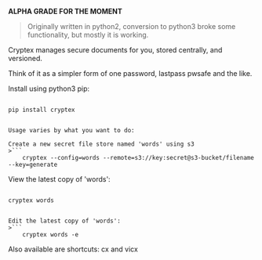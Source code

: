 **ALPHA GRADE FOR THE MOMENT**

> Originally written in python2, conversion to python3 broke some functionality, but mostly it is working.

Cryptex manages secure documents for you, stored centrally, and versioned.

Think of it as a simpler form of one password, lastpass pwsafe and the like.

Install using python3 pip:

>```
    pip install cryptex
```

Usage varies by what you want to do:

Create a new secret file store named 'words' using s3
>```
    cryptex --config=words --remote=s3://key:secret@s3-bucket/filename --key=generate
```

View the latest copy of 'words':
>```
    cryptex words
```

Edit the latest copy of 'words':
>```
    cryptex words -e
```

Also available are shortcuts: cx and vicx

